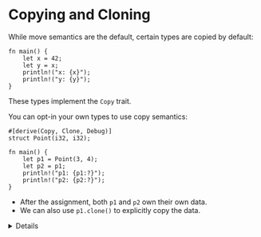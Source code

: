 # Copying and Cloning

While move semantics are the default, certain types are copied by default:

```rust,editable
fn main() {
    let x = 42;
    let y = x;
    println!("x: {x}");
    println!("y: {y}");
}
```

These types implement the `Copy` trait.

You can opt-in your own types to use copy semantics:

```rust,editable
#[derive(Copy, Clone, Debug)]
struct Point(i32, i32);

fn main() {
    let p1 = Point(3, 4);
    let p2 = p1;
    println!("p1: {p1:?}");
    println!("p2: {p2:?}");
}
```

* After the assignment, both `p1` and `p2` own their own data.
* We can also use `p1.clone()` to explicitly copy the data.

<details>

Copying and cloning are not the same thing:

* Copying refers to bitwise copies of memory regions and does not work on arbitrary objects.
* Copying does not allow for custom logic (unlike copy constructors in C++).
* Cloning is a more general operation and also allows for custom behavior by implementing the `Clone` trait.
* Copying does not work on types that implement the `Drop` trait.

In the above example, try the following:

* Add a `String` field to `struct Point`. It will not compile because `String` is not a `Copy` type.

```rust,editable
#[derive(Copy, Clone, Debug)]
struct Point(i32, i32, String);

fn main() {
    let p1 = Point(3, 4, "Pokemon");
    let p2 = p1;
    println!("p1: {p1:?}");
    println!("p2: {p2:?}");
}
```

* Remove `Copy` from the `derive` attribute. The compiler error is now in the `println!` for  `p1`.

```rust,editable
#[derive(Clone, Debug)]
struct Point(i32, i32, String);

fn main() {
    let p1 = Point(3, 4, String::from("Pokemon"));
    let p2 = p1;
    println!("p1: {p1:?}");
    println!("p2: {p2:?}");
}
```

* Show that it works if you clone `p1` instead.

```rust,editable
#[derive(Clone, Debug)]
struct Point(i32, i32, String);

fn main() {
    let p1 = Point(3, 4, String::from("Pokemon"));
    let p2 = p1.clone();
    println!("p1: {p1:?}");
    println!("p2: {p2:?}");
}
```

If students ask about `derive`, it is sufficient to say that this is a way to generate code in Rust
at compile time. In this case the default implementations of `Copy` and `Clone` traits are generated.
    
</details>
